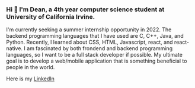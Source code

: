 ### Hi 👋 I'm Dean, a 4th year computer science student at University of California Irvine.

I'm currently seeking a summer internship opportunity in 2022. The backend programming languages that I have used are C, C++, Java, and Python. Recently, I learned about CSS, HTML, Javascript, react, and react-native. I am fascinated by both frondend and backend programming languages, so I want to be a full stack developer if possible. My ultimate goal is to develop a web/mobile application that is something beneficial to people in the world.   

Here is my [LinkedIn](https://www.linkedin.com/in/dean-yim-18853516a)


<!--  
**deanyim0226/deanyim0226** is a ✨ _special_ ✨ repository because its `README.md` (this file) appears on your GitHub profile.

Here are some ideas to get you started:

- 🔭 I’m currently working on ...
- 🌱 I’m currently learning ...
- 👯 I’m looking to collaborate on ...
- 🤔 I’m looking for help with ...
- 💬 Ask me about ...
- 📫 How to reach me: ...
- 😄 Pronouns: ...
- ⚡ Fun fact: ...
-->
